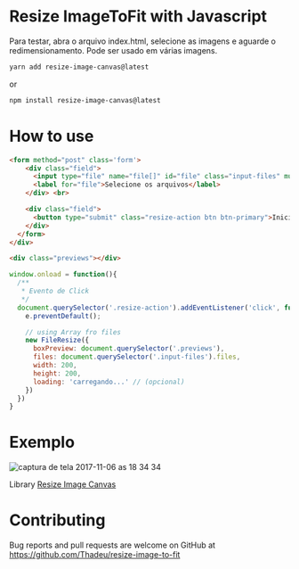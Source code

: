 # Resize ImageToFit with Javascript

Para testar, abra o arquivo index.html, selecione as imagens e aguarde o redimensionamento. Pode ser usado em várias imagens.

```bash
yarn add resize-image-canvas@latest
```

or 

```bash
npm install resize-image-canvas@latest
```

# How to use
```html
<form method="post" class='form'>
    <div class="field">
      <input type="file" name="file[]" id="file" class="input-files" multiple> 
      <label for="file">Selecione os arquivos</label>
    </div> <br>

    <div class="field">
      <button type="submit" class="resize-action btn btn-primary">Iniciar</button>
    </div>
  </form>
</div>

<div class="previews"></div>
```

```javascript
window.onload = function(){
  /**
   * Evento de Click
   */
  document.querySelector('.resize-action').addEventListener('click', function(e){
    e.preventDefault();

    // using Array fro files
    new FileResize({
      boxPreview: document.querySelector('.previews'), 
      files: document.querySelector('.input-files').files, 
      width: 200, 
      height: 200,
      loading: 'carregando...' // (opcional)
    })
  })
}
```

# Exemplo
![captura de tela 2017-11-06 as 18 34 34](https://user-images.githubusercontent.com/77889/32465128-2be43768-c321-11e7-9cd0-5ec4abedc8a2.png)

Library [Resize Image Canvas](https://github.com/Thadeu/resize-image-to-fit)


# Contributing

Bug reports and pull requests are welcome on GitHub at https://github.com/Thadeu/resize-image-to-fit